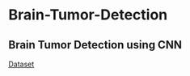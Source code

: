 # Brain-Tumor-Detection
## Brain Tumor Detection using CNN <br>
[Dataset](https://www.kaggle.com/datasets/sartajbhuvaji/brain-tumor-classification-mri)

